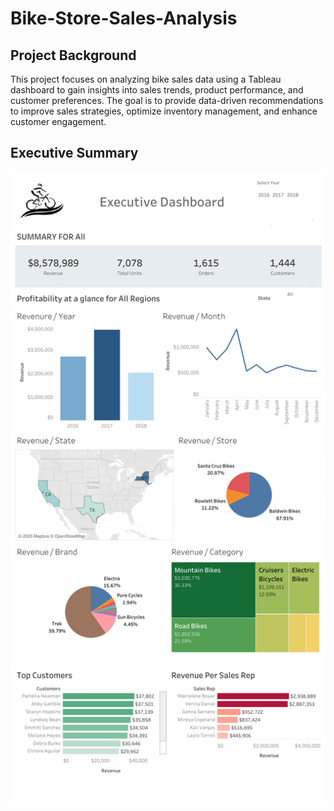 # Bike-Store-Sales-Analysis
## Project Background
This project focuses on analyzing bike sales data using a Tableau dashboard to gain insights into sales trends, product performance, and customer preferences. The goal is to provide data-driven recommendations to improve sales strategies, optimize inventory management, and enhance customer engagement.
## Executive Summary
![plot](https://github.com/Debraj-Bora/Bike-Store-Sales-Analysis/blob/main/Dashboard.png)
